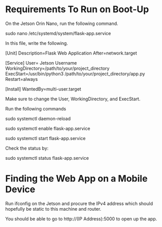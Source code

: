 # Requirements To Run on Boot-Up

On the Jetson Orin Nano, run the following command.

sudo nano /etc/systemd/system/flask-app.service

In this file, write the following.

[Unit]
Description=Flask Web Application
After=network.target

[Service]
User= Jetson Username
WorkingDirectory=/path/to/your/project_directory
ExecStart=/usr/bin/python3 /path/to/your/project_directory/app.py
Restart=always

[Install]
WantedBy=multi-user.target

Make sure to change the User, WorkingDirectory, and ExecStart.

Run the following commands

sudo systemctl daemon-reload

sudo systemctl enable flask-app.service

sudo systemctl start flask-app.service

Check the status by:

sudo systemctl status flask-app.service

# Finding the Web App on a Mobile Device
Run ifconfig on the Jetson and procure the IPv4 address which should hopefully be static to this machine and router.

You should be able to go to http://(IP Address):5000 to open up the app.
